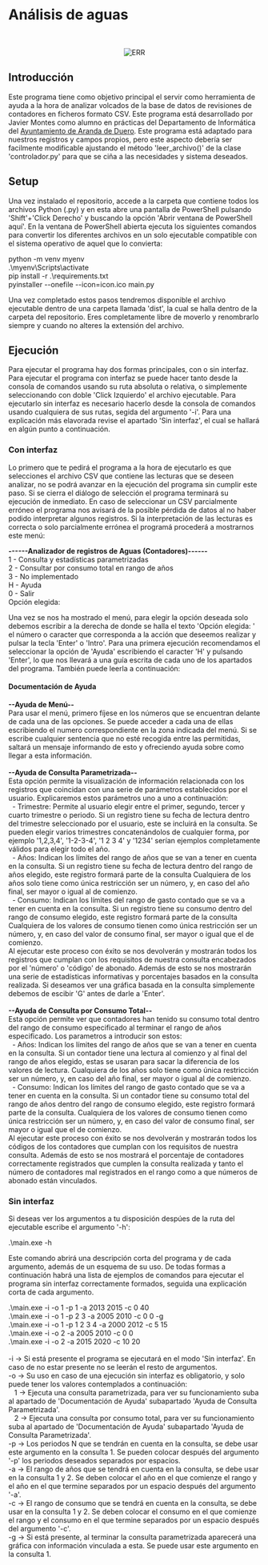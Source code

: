 # Análisis de aguas
<br/>
<p align="center"><img src="./icon.ico" alt="ERR"></p>

## Introducción
Este programa tiene como objetivo principal el servir como herramienta de ayuda a la hora de analizar volcados de la base de datos de revisiones de contadores en ficheros formato CSV. Este programa está desarrollado por Javier Montes como alumno en prácticas del Departamento de Informática del [Ayuntamiento de Aranda de Duero](https://www.arandadeduero.es/).
Este programa está adaptado para nuestros registros y campos propios, pero este aspecto debería ser facilmente modificable ajustando el método 'leer_archivo()' de la clase 'controlador.py' para que se ciña a las necesidades y sistema deseados.
## Setup
Una vez instalado el repositorio, accede a la carpeta que contiene todos los archivos Python (.py) y en esta abre una pantalla de PowerShell pulsando 'Shift'+'Click Derecho' y buscando la opción 'Abrir ventana de PowerShell aquí'. En la ventana de PowerShell abierta ejecuta los siguientes comandos para convertir los diferentes archivos en un solo ejecutable compatible con el sistema operativo de aquel que lo convierta:

<p align="left">
    python -m venv myenv<br/>
    .\myenv\Scripts\activate<br/>
    pip install -r .\requirements.txt<br/>
    pyinstaller --onefile --icon=icon.ico main.py
</p>

Una vez completado estos pasos tendremos disponible el archivo ejecutable dentro de una carpeta llamada 'dist', la cual se halla dentro de la carpeta del repositorio. Eres completamente libre de moverlo y renombrarlo siempre y cuando no alteres la extensión del archivo.
## Ejecución
Para ejecutar el programa hay dos formas principales, con o sin interfaz. Para ejecutar el programa con interfaz se puede hacer tanto desde la consola de comandos usando su ruta absoluta o relativa, o simplemente seleccionando con doble 'Click Izquierdo' el archivo ejecutable. Para ejecutarlo sin interfaz  es necesario hacerlo desde la consola de comandos usando cualquiera de sus rutas, segida del argumento '-i'. Para una explicación más elavorada revise el apartado 'Sin interfaz', el cual se hallará en algún punto a continuación.
### Con interfaz
Lo primero que te pedirá el programa a la hora de ejecutarlo es que selecciones el archivo CSV que contiene las lecturas que se deseen analizar, no se podrá avanzar en la ejecución del programa sin cumplir este paso. Si se cierra el diálogo de selección el programa terminará su ejecución de inmediato. En caso de seleccionar un CSV parcialmente erróneo el programa nos avisará de la posible pérdida de datos al no haber podido interpretar algunos registros. Si la interpretación de las lecturas es correcta o solo parcialmente errónea el programá procederá a mostrarnos este menú:

<p align="left">
    <b>------Analizador de registros de Aguas (Contadores)------</b> <br/>
     1 - Consulta y estadísticas parametrizadas <br/>
     2 - Consultar por consumo total en rango de años <br/>
     3 - No implementado <br/>
     H - Ayuda <br/>
     0 - Salir <br/>
    Opción elegida:
</p>

Una vez se nos ha mostrado el menú, para elegir la opción deseada solo debemos escribir a la derecha de donde se halla el texto 'Opción elegida: ' el número o caracter que corresponda a la acción que deseemos realizar y pulsar la tecla 'Enter' o 'Intro'. Para una primera ejecución recomendamos el seleccionar la opción de 'Ayuda' escribiendo el caracter 'H' y pulsando 'Enter', lo que nos llevará a una guía escrita de cada uno de los apartados del programa. También puede leerla a continuación:

<p align="left">
    <h4>Documentación de Ayuda</h4>
    <b>--Ayuda de Menú--</b><br/>
    Para usar el menú, primero fíjese en los números que se encuentran delante de cada una de las opciones. Se puede acceder a cada una de ellas escribiendo el numero correspondiente en la zona indicada del menú. Si se escribe cualquier sentencia que no esté recogida entre las permitidas, saltará un mensaje informando de esto y ofreciendo ayuda sobre como llegar a esta información.<br/><br/>
    <b>--Ayuda de Consulta Parametrizada--</b><br/>
  Esta opción permite la visualización de información relacionada con los registros que coincidan con una serie de parámetros establecidos por el usuario. Explicaremos estos parámetros uno a uno a continuación:<br/>
    &nbsp;&nbsp;- Trimestre: Permite al usuario elegir entre el primer, segundo, tercer y cuarto trimestre o periodo. Si un registro tiene su fecha de lectura dentro del trimestre seleccionado por el usuario, este se incluirá en la consulta. Se pueden elegir varios trimestres concatenándolos de cualquier forma, por ejemplo '1,2,3,4', '1-2-3-4', '1 2 3 4' y '1234' serían ejemplos completamente válidos para elegir todo el año.<br/>
    &nbsp;&nbsp;- Años: Indican los límites del rango de años que se van a tener en cuenta en la consulta. Si un registro tiene su fecha de lectura dentro del rango de años elegido, este registro formará parte de la consulta Cualquiera de los años solo tiene como única restricción ser un número, y, en caso del año final, ser mayor o igual al de comienzo.<br/>
    &nbsp;&nbsp;- Consumo: Indican los límites del rango de gasto contado que se va a tener en cuenta en la consulta. Si un registro tiene su consumo dentro del rango de consumo elegido, este registro formará parte de la consulta Cualquiera de los valores de consumo tienen como única restricción ser un número, y, en caso del valor de consumo final, ser mayor o igual que el de comienzo.<br/>
    Al ejecutar este proceso con éxito se nos devolverán y mostrarán todos los registros que cumplan con los requisitos de nuestra consulta encabezados por el 'número' o 'código' de abonado. Además de esto se nos mostrarán una serie de estadísticas informativas y porcentajes basados en la consulta realizada. Si deseamos ver una gráfica basada en la consulta simplemente debemos de escibir 'G' antes de darle a 'Enter'.<br/><br/>
    <b>--Ayuda de Consulta por Consumo Total--</b><br/>
    Esta opción permite ver que contadores han tenido su consumo total dentro del rango de consumo especificado al terminar el rango de años especificado. Los parametros a introducir son estos: <br/>
    &nbsp;&nbsp;- Años: Indican los límites del rango de años que se van a tener en cuenta en la consulta. Si un contador tiene una lectura al comienzo y al final del rango de años elegido, estas se usaran para sacar la diferencia de los valores de lectura. Cualquiera de los años solo tiene como única restricción ser un número, y, en caso del año final, ser mayor o igual al de comienzo.<br/>
    &nbsp;&nbsp;- Consumo: Indican los límites del rango de gasto contado que se va a tener en cuenta en la consulta. Si un contador tiene su consumo total del rango de años dentro del rango de consumo elegido, este registro formará parte de la consulta. Cualquiera de los valores de consumo tienen como única restricción ser un número, y, en caso del valor de consumo final, ser mayor o igual que el de comienzo. <br/>
    Al ejecutar este proceso con éxito se nos devolverán y mostrarán todos los códigos de los contadores que cumplan con los requisitos de nuestra consulta. Además de esto se nos mostrará el porcentaje de contadores correctamente registrados que cumplen la consulta realizada y tanto el número de contadores mal registrados en el rango como a que números de abonado están vinculados. <br/>
</p>

### Sin interfaz
Si deseas ver los argumentos a tu disposición despúes de la ruta del ejecutable escribe el argumento '-h':

<p align="left">
    .\main.exe -h
</p>

Este comando abrirá una descripción corta del programa y de cada argumento, además de un esquema de su uso. De todas formas a continuación habrá una lista de ejemplos de comandos para ejecutar el programa sin interfaz correctamente formados, seguida una explicación corta de cada argumento.

<p align="left">
    .\main.exe -i -o 1 -p 1 -a 2013 2015 -c 0 40<br/>
    .\main.exe -i -o 1 -p 2 3 -a 2005 2010 -c 0 0 -g<br/>
    .\main.exe -i -o 1 -p 1 2 3 4 -a 2000 2012 -c 5 15<br/>
    .\main.exe -i -o 2 -a 2005 2010 -c 0 0<br/>
    .\main.exe -i -o 2 -a 2015 2020 -c 10 20<br/><br/>
    -i -> Si está presente el programa se ejecutará en el modo 'Sin interfaz'. En caso de no estar presente no se leerán el resto de argumentos.<br/>
    -o -> Su uso en caso de una ejecución sin interfaz es obligatorio, y solo puede tener los valores contemplados a continuación:<br/>
    &nbsp;&nbsp;&nbsp;1 -> Ejecuta una consulta parametrizada, para ver su funcionamiento suba al apartado de 'Documentación de Ayuda' subapartado 'Ayuda de Consulta Parametrizada'.<br/>
    &nbsp;&nbsp;&nbsp;2 -> Ejecuta una consulta por consumo total, para ver su funcionamiento suba al apartado de 'Documentación de Ayuda' subapartado 'Ayuda de Consulta Parametrizada'.<br/>
    -p -> Los periodos N que se tendrán en cuenta en la consulta, se debe usar este argumento en la consulta 1. Se pueden colocar después del argumento '-p' los periodos deseados separados por espacios.<br/>
    -a -> El rango de años que se tendrá en cuenta en la consulta, se debe usar en la consulta 1 y 2. Se deben colocar el año en el que comienze el rango y el año en el que termine separados por un espacio después del argumento '-a'.<br/>
    -c -> El rango de consumo que se tendrá en cuenta en la consulta, se debe usar en la consulta 1 y 2. Se deben colocar el consumo en el que comienze el rango y el consumo en el que termine separados por un espacio después del argumento '-c'.<br/>
    -g -> Si está presente, al terminar la consulta parametrizada aparecerá una gráfica con información vinculada a esta. Se puede usar este argumento en la consulta 1.
</p>
